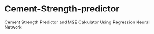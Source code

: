 # Cement-Strength-predictor
Cement Strength Predictor and MSE Calculator Using Regression Neural Network
